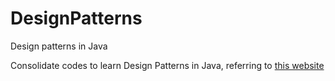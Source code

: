 # DesignPatterns
Design patterns in Java

Consolidate codes to learn Design Patterns in Java, referring to [this website](https://www.javatpoint.com/design-patterns-in-java)
